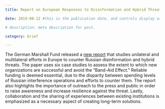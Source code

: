 ```yaml
---
title: Report on European Responses to Disinformation and Hybrid Threats

date: 2019-08-12 #this is the publication date, and controls display order.

# description: meta description for post.

category: brief

---
```


The German Marshall Fund released a [new report][link] that studies unilateral and multilateral efforts in Europe to counter Russian disinformation and hybrid threats. The paper uses six case studies to assess the extent to which new organizations are successful and avoid the “Band-Aid Effect.” Reliable funding is deemed essential, due to the disparity between spending levels of Russian interference operations and efforts to counter them. The report also highlights the importance of outreach to the press and public in order to raise awareness and increase resilience against the threat. Lastly, collaboration and the sharing of experiences between existing institutions is emphasized as a necessary aspect of creating long-term solutions. 

[link]: http://www.gmfus.org/sites/default/files/publications/pdf/Jankowicz%20-%20Bandaid%20Effect%20paper.pdf
